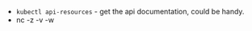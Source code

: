 - `kubectl api-resources` - get the api documentation, could be handy.
- nc -z -v -w <TIMEOUT SECONDS> <SERVICE-NAME> <PORT>